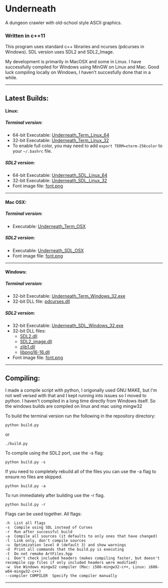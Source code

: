 # Underneath

A dungeon crawler with old-school style ASCII graphics.


### Written in c++11

This program uses standard c++ libraries and ncurses (pdcurses in Windows).
SDL version uses SDL2 and SDL2_Image.

My development is primarily in MacOSX and some in Linux. I have successfully compiled for Windows using MinGW on Linux and Mac. Good luck compiling locally on Windows, I haven't succesfully done that in a while.


---

## Latest Builds:

#### Linux:
##### Terminal version:
- 64-bit Executable: [Underneath_Term_Linux_64](https://github.com/nedearb/Underneath/raw/master/Underneath_Term_Linux_64)
- 32-bit Executable: [Underneath_Term_Linux_32](https://github.com/nedearb/Underneath/raw/master/Underneath_Term_Linux_32)
- To enable full color, you may need to add `export TERM=xterm-256color` to your `~/.bashrc` file.

##### SDL2 version:
- 64-bit Executable: [Underneath_SDL_Linux_64](https://github.com/nedearb/Underneath/raw/master/Underneath_SDL_Linux_64)
- 32-bit Executable: [Underneath_SDL_Linux_32](https://github.com/nedearb/Underneath/raw/master/Underneath_SDL_Linux_32)
- Font image file: [font.png](https://github.com/nedearb/Underneath/raw/master/font.png)

---

#### Mac OSX:
##### Terminal version:
- Executable: [Underneath_Term_OSX](https://github.com/nedearb/Underneath/raw/master/Underneath_Term_OSX)

##### SDL2 version:
- Executable: [Underneath_SDL_OSX](https://github.com/nedearb/Underneath/raw/master/Underneath_SDL_OSX)
- Font image file: [font.png](https://github.com/nedearb/Underneath/raw/master/font.png)

---

#### Windows:
##### Terminal version:
- 32-bit Executable: [Underneath_Term_Windows_32.exe](https://github.com/nedearb/Underneath/raw/master/Underneath_Term_Windows_32.exe)
- 32-bit DLL file: [pdcurses.dll](https://github.com/nedearb/Underneath/raw/master/pdcurses.dll)

##### SDL2 version:
- 32-bit Executable: [Underneath_SDL_Windows_32.exe](https://github.com/nedearb/Underneath/raw/master/Underneath_SDL_Windows_32.exe)
- 32-bit DLL files:
  - [SDL2.dll](https://github.com/nedearb/Underneath/raw/master/SDL2.dll)
  - [SDL2_image.dll](https://github.com/nedearb/Underneath/raw/master/SDL2_image.dll)
  - [zlib1.dll](https://github.com/nedearb/Underneath/raw/master/zlib1.dll)
  - [libpng16-16.dll](https://github.com/nedearb/Underneath/raw/master/libpng16-16.dll)
- Font image file: [font.png](https://github.com/nedearb/Underneath/raw/master/font.png)

---

## Compiling:

I made a compile script with python, I origonally used GNU MAKE, but I'm not well versed with that and I kept running into issues so I moved to python. I haven't compiled in a long time directly from Windows itself. So the windows builds are compiled on linux and mac using mingw32

To build the terminal version run the following in the repository directory:
```
python build.py
```
or
```
./build.py
```


To compile using the SDL2 port, use the -s flag: 
```
python build.py -s
```

If you need to completely rebuild all of the files you can use the -a flag to ensure no files are skipped.
```
python build.py -a
```

To run immediately after building use the -r flag.
```
python build.py -r
```

Flags can be used together.
All flags:
```
-h  List all flags
-s  Compile using SDL instead of Curses
-r  Run after successful build
-a  Compile all sources (it defaults to only ones that have changed)
-l  Link only, don't compile sources
-u  Optimization level 0 (default 3) and show warnings
-d  Print all commands that the build.py is executing
-t  Do not remake ArtFiles.hpp
-i  Don't check included headers (makes compiling faster, but doesn't recompile cpp files if only included headers were modified)
-w  Use Windows mingw32 compiler (Mac: i586-mingw32-c++, Linux: i686-w64-mingw32-c++)
--compiler COMPILER  Specify the compiler manually
```

---
